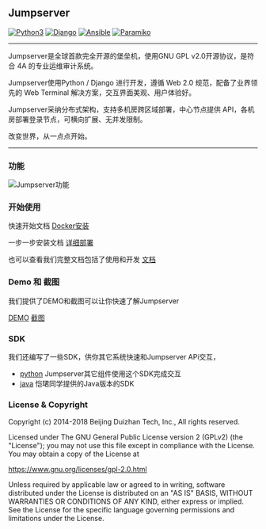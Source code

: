 ## Jumpserver

[![Python3](https://img.shields.io/badge/python-3.6-green.svg?style=plastic)](https://www.python.org/)
[![Django](https://img.shields.io/badge/django-1.11-brightgreen.svg?style=plastic)](https://www.djangoproject.com/)
[![Ansible](https://img.shields.io/badge/ansible-2.2.2.0-blue.svg?style=plastic)](https://www.ansible.com/)
[![Paramiko](https://img.shields.io/badge/paramiko-2.1.2-green.svg?style=plastic)](http://www.paramiko.org/)


----

Jumpserver是全球首款完全开源的堡垒机，使用GNU GPL v2.0开源协议，是符合 4A 的专业运维审计系统。

Jumpserver使用Python / Django 进行开发，遵循 Web 2.0 规范，配备了业界领先的 Web Terminal 解决方案，交互界面美观、用户体验好。

Jumpserver采纳分布式架构，支持多机房跨区域部署，中心节点提供 API，各机房部署登录节点，可横向扩展、无并发限制。

改变世界，从一点点开始。

----

### 功能
  
 ![Jumpserver功能](https://github.com/zbhlove100/jumpserver/tree/master/apps/static/imggit/Jumpserver13.png "Jumpserver功能")

### 开始使用

快速开始文档  [Docker安装](http://docs.jumpserver.org/zh/latest/quickstart.html)

一步一步安装文档 [详细部署](http://docs.jumpserver.org/zh/latest/step_by_step.html)

也可以查看我们完整文档包括了使用和开发 [文档](http://docs.jumpserver.org)

### Demo 和 截图 

我们提供了DEMO和截图可以让你快速了解Jumpserver

[DEMO](http://demo.jumpserver.org)
[截图](http://docs.jumpserver.org/zh/docs/snapshot.html)

### SDK 

我们还编写了一些SDK，供你其它系统快速和Jumpserver APi交互，

- [python](https://github.com/jumpserver/jumpserver-python-sdk) Jumpserver其它组件使用这个SDK完成交互
- [java](https://github.com/KaiJunYan/jumpserver-java-sdk.git) 恺珺同学提供的Java版本的SDK


### License & Copyright
Copyright (c) 2014-2018 Beijing Duizhan Tech, Inc., All rights reserved.

Licensed under The GNU General Public License version 2 (GPLv2)  (the "License"); you may not use this file except in compliance with the License. You may obtain a copy of the License at

https://www.gnu.org/licenses/gpl-2.0.html

Unless required by applicable law or agreed to in writing, software distributed under the License is distributed on an "AS IS" BASIS, WITHOUT WARRANTIES OR CONDITIONS OF ANY KIND, either express or implied. See the License for the specific language governing permissions and limitations under the License.
